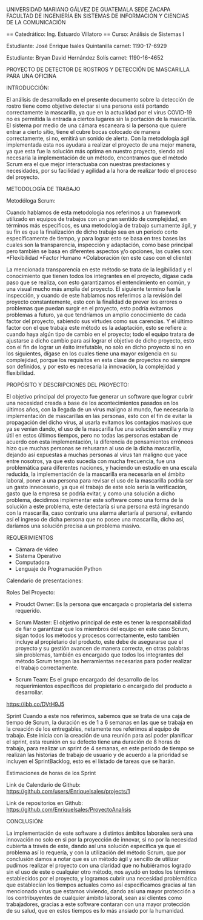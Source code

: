 UNIVERSIDAD MARIANO GÁLVEZ DE GUATEMALA SEDE ZACAPA FACULTAD DE INGENIERÍA EN SISTEMAS DE INFORMACIÓN Y CIENCIAS DE LA COMUNICACIÓN

== Catedrático: Ing. Estuardo Villatoro
== Curso: Análisis de Sistemas I

Estudiante: José Enrique Isales Quintanilla
carnet: 1190-17-6929

Estudiante: Bryan David Hernández Solís
carnet: 1190-16-4652

PROYECTO DE DETECTOR DE ROSTROS Y DETECCIÓN DE MASCARILLA PARA UNA OFICINA

INTRODUCCIÓN:

El análisis de desarrollado en el presente documento sobre la detección de rostro tiene como objetivo detectar si una persona está portando correctamente la mascarilla, ya que en la actualidad por el virus COVID-19 no es permitida la entrada a ciertos lugares sin la portación de la mascarilla. El sistema por medio de una cámara escaneara si la persona que quiere entrar a cierto sitio, tiene el cubre bocas colocado de manera correctamente, si no, emitirá un sonido de alerta. Con la metodología ágil implementada esta nos ayudara a realizar el proyecto de una mejor manera, ya que esta fue la solución más optima en nuestro proyecto, siendo así necesaria la implementación de un método, encontramos que el método Scrum era el que mejor interactuaba con nuestras prestaciones y necesidades, por su facilidad y agilidad a la hora de realizar todo el proceso del proyecto.

METODOLOGÍA DE TRABAJO

Metodóloga Scrum:

Cuando hablamos de esta metodología nos referimos a un framework utilizado en equipos de trabajos con un gran sentido de complejidad, en términos más específicos, es una metodología de trabajo sumamente ágil, y su fin es que la finalización de dicho trabajo sea en un periodo corto específicamente de tiempo, y para lograr esto se basa en tres bases las cuales son la transparencia, inspección y adaptación, como base principal pero también se basa en diferentes aspectos y/o opciones, las cuales son:
*Flexibilidad
*Factor Humano
*Colaboración (en este caso con el cliente)

La mencionada transparencia en este método se trata de la legibilidad y el conocimiento que tienen todos los integrantes en el proyecto, dígase cada paso que se realiza, con esto garantizamos el entendimiento en común, y una visual mucho más amplia del proyecto.
El siguiente termino fue la inspección, y cuando de este hablamos nos referimos a la revisión del proyecto constantemente, esto con la finalidad de prever los errores o problemas que puedan surgir en el proyecto, esto podría evitarnos problemas a futuro, ya que tendríamos un amplio conocimiento de cada factor del proyecto, sabiendo sus virtudes como sus carencias.
Y el último factor con el que trabaja este método es la adaptación, esto se refiere a: cuando haya algún tipo de cambio en el proyecto; todo el equipo tratara de ajustarse a dicho cambio para así lograr el objetivo de dicho proyecto, esto con el fin de lograr un éxito irrefutable, no solo en dicho proyecto si no en los siguientes, dígase en los cuales tiene una mayor exigencia en su complejidad, porque los requisitos en esta clase de proyectos no siempre son definidos, y por esto es necesaria la innovación, la complejidad y flexibilidad.

PROPÓSITO Y DESCRIPCIONES DEL PROYECTO:

El objetivo principal del proyecto fue generar un software que lograr cubrir una necesidad creada a base de los acontecimientos pasados en los últimos años, con la llegada de un virus maligno al mundo, fue necesaria la implementación de mascarillas en las personas, esto con el fin de evitar la propagación del dicho virus, al usarla evitamos los contagios masivos que ya se venían dando, el uso de la mascarilla fue una solución sencilla y muy útil en estos últimos tiempos, pero no todas las personas estaban de acuerdo con esta implementación, la diferencia de pensamientos erróneos hizo que muchas personas se rehusaran al uso de la dicha mascarilla, dejando así expuestas a muchas personas al virus tan maligno que yace entre nosotros, ya que esto sucedía con mucha frecuencia, fue una problemática para diferentes naciones, y haciendo un estudio en una escala reducida, la implementación de la mascarilla era necesaria en el ámbito laboral, poner a una persona para revisar el uso de la mascarilla podría ser un gasto innecesario, ya que el trabajo de este solo sería la verificación, gasto que la empresa se podría evitar, y como una solución a dicho problema, decidimos implementar este software como una forma de la solución a este problema, este detectaría si una persona está ingresando con la mascarilla, caso contrario una alarma alertaría al personal, evitando así el ingreso de dicha persona que no posee una mascarilla, dicho así, daríamos una solución precisa a un problema masivo.

REQUERIMIENTOS

- Cámara de video
- Sistema Operativo
- Computadora
- Lenguaje de Programación Python

Calendario de presentaciones:



Roles Del Proyecto:

- Proudct Owner: Es la persona que encargada o propietaria del sistema requerido.

- Scrum Master: El objetivo principal de este es tener la responsabilidad de fiar o garantizar que los miembros del equipo en este caso Scrum, sigan
todos los métodos y procesos correctamente, esto también incluye al propietario del producto, este debe de asegurarse que el proyecto y
su gestión avancen de manera correcta, en otras palabras sin problemas, también es encargado que todos los integrantes del método Scrum
tengan las herramientas necesarias para poder realizar el trabajo correctamente.

- Scrum Team: Es el grupo encargado del desarrollo de los requerimientos específicos del propietario o encargado del producto a desarrollar.

https://ibb.co/DVtH9J5

Sprint
Cuando a este nos referimos, sabemos que se trata de una caja de tiempo de Scrum, la duración es de 1 a 6 semanas en las que se trabaja en la creación de los entregables, netamente nos referimos al equipo de trabajo. Este inicia con la creación de una reunión para así poder planificar el sprint, esta reunión en su defecto tiene una duración de 8 horas de trabajo, para realizar un sprint de 4 semanas, en este periodo de tiempo se realizan las historias de trabajo de usuario y de acuerdo a la prioridad se incluyen el SprintBacklog, esto es el listado de tareas que se harán.

Estimaciones de horas de los Sprint

Link de Calendario de Github: https://github.com/users/EnriqueIsales/projects/1

Link de repositorios en Github: https://github.com/EnriqueIsales/ProyectoAnalisis

CONCLUSIÓN:

La implementación de este software a distintos ámbitos laborales será una innovación no solo en si por la proyección de innovar, si no por la necesidad cubierta a través de este, dando así una solución específica ya que el problema así lo requería, y con la utilización del método Scrum, que por conclusión damos a notar que es un método ágil y sencillo de utilizar pudimos realizar el proyecto con una claridad que no hubiéramos logrado sin el uso de este o cualquier otro método, nos ayudó en todos los términos establecidos por el proyecto, y logramos cubrir una necesidad problemática que establecían los tiempos actuales como así especificamos gracias al tan mencionado virus que estamos viviendo, dando así una mayor protección a los contribuyentes de cualquier ámbito laboral, sean así clientes como trabajadores, gracias a este software contaran con una mayor protección de su salud, que en estos tiempos es lo más ansiado por la humanidad.
